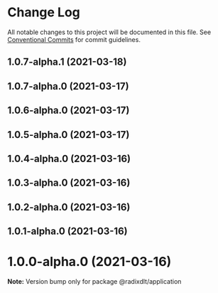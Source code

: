 # Change Log

All notable changes to this project will be documented in this file.
See [Conventional Commits](https://conventionalcommits.org) for commit guidelines.

## 1.0.7-alpha.1 (2021-03-18)



## 1.0.7-alpha.0 (2021-03-17)



## 1.0.6-alpha.0 (2021-03-17)



## 1.0.5-alpha.0 (2021-03-17)



## 1.0.4-alpha.0 (2021-03-16)



## 1.0.3-alpha.0 (2021-03-16)



## 1.0.2-alpha.0 (2021-03-16)



## 1.0.1-alpha.0 (2021-03-16)



# 1.0.0-alpha.0 (2021-03-16)

**Note:** Version bump only for package @radixdlt/application
